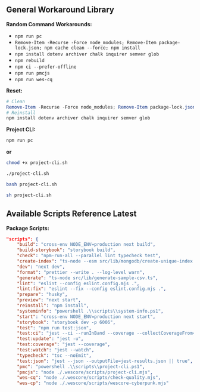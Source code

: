 ## General Workaround Library

**Random Command Workarounds:**

- `npm run pc`
- `Remove-Item -Recurse -Force node_modules; Remove-Item package-lock.json; npm cache clean --force; npm install`
- `npm install dotenv archiver chalk inquirer semver glob`
- `npm rebuild`
- `npm ci --prefer-offline`
- `npm run pmcjs`
- `npm run wes-cq`

**Reset:**

```powershell
# Clean
Remove-Item -Recurse -Force node_modules; Remove-Item package-lock.json; npm cache clean --force
# Reinstall
npm install dotenv archiver chalk inquirer semver glob
```

**Project CLI:**

```bash
npm run pc
```

**or**

```bash
chmod +x project-cli.sh

./project-cli.sh

bash project-cli.sh

sh project-cli.sh
```

## Available Scripts Reference Latest

**Package Scripts:**

```json
"scripts": {
    "build": "cross-env NODE_ENV=production next build",
    "build-storybook": "storybook build",
    "check": "npm-run-all --parallel lint typecheck test",
    "create-index": "ts-node --esm src/lib/mongodb/create-unique-index.ts",
    "dev": "next dev",
    "format": "prettier --write . --log-level warn",
    "generate": "ts-node src/lib/generate-sample-csv.ts",
    "lint": "eslint --config eslint.config.mjs .",
    "lint:fix": "eslint --fix --config eslint.config.mjs .",
    "prepare": "husky",
    "preview": "next start",
    "reinstall": "npm install",
    "systeminfo": "powershell .\\scripts\\system-info.ps1",
    "start": "cross-env NODE_ENV=production next start",
    "storybook": "storybook dev -p 6006",
    "test": "npm run test:json",
    "test:ci": "jest --ci --runInBand --coverage --collectCoverageFrom=\"**/*.{ts,tsx}\"",
    "test:update": "jest -u",
    "test:coverage": "jest --coverage",
    "test:watch": "jest --watch",
    "typecheck": "tsc --noEmit",
    "test:json": "jest --json --outputFile=jest-results.json || true",
    "pmc": "powershell .\\scripts\\project-cli.ps1",
    "pmcjs": "node ./.wescore/scripts/project-cli.mjs",
    "wes-cq": "node ./.wescore/scripts/check-quality.mjs",
    "wes-cp": "node ./.wescore/scripts/wescore-cyberpunk.mjs"
```
